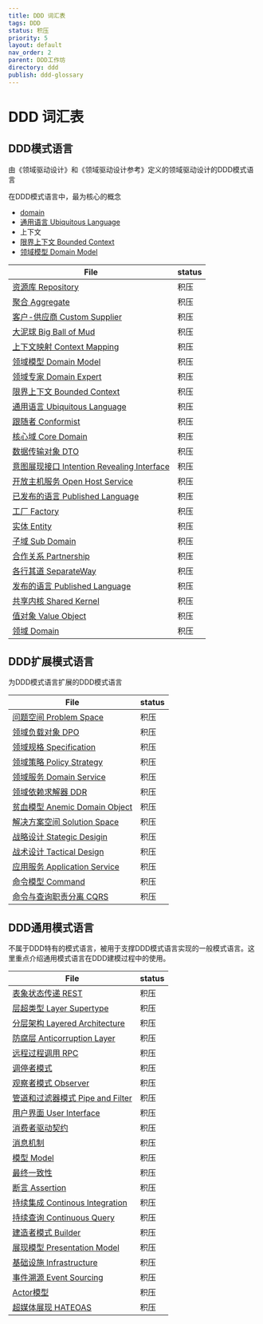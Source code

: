 ```yaml
---
title: DDD 词汇表
tags: DDD
status: 积压
priority: 5
layout: default
nav_order: 2
parent: DDD工作坊
directory: ddd
publish: ddd-glossary
---
```


# DDD 词汇表

## DDD模式语言
由《领域驱动设计》和《领域驱动设计参考》定义的领域驱动设计的DDD模式语言

在DDD模式语言中，最为核心的概念
- [domain](./glossary/domain.md)
- [通用语言 Ubiquitous Language](%E9%80%9A%E7%94%A8%E8%AF%AD%E8%A8%80%20Ubiquitous%20Language)
- 上下文
- [限界上下文 Bounded Context](%E9%99%90%E7%95%8C%E4%B8%8A%E4%B8%8B%E6%96%87%20Bounded%20Context)
- [领域模型 Domain Model](%E9%A2%86%E5%9F%9F%E6%A8%A1%E5%9E%8B%20Domain%20Model)

| File                                                                                                   | status |
| ------------------------------------------------------------------------------------------------------ | ------ |
| [资源库 Repository](%E8%B5%84%E6%BA%90%E5%BA%93%20Repository.md)                                             | 积压     |
| [聚合 Aggregate](%E8%81%9A%E5%90%88%20Aggregate.md)                                                 | 积压     |
| [客户-供应商 Custom Supplier](%E5%AE%A2%E6%88%B7-%E4%BE%9B%E5%BA%94%E5%95%86%20Custom%20Supplier.md)                             | 积压     |
| [大泥球 Big Ball of Mud](%E5%A4%A7%E6%B3%A5%E7%90%83%20Big%20Ball%20of%20Mud.md)                                   | 积压     |
| [上下文映射 Context Mapping](%E4%B8%8A%E4%B8%8B%E6%96%87%E6%98%A0%E5%B0%84%20Context%20Mapping.md)                               | 积压     |
| [领域模型 Domain Model](%E9%A2%86%E5%9F%9F%E6%A8%A1%E5%9E%8B%20Domain%20Model.md)                                       | 积压     |
| [领域专家 Domain Expert](%E9%A2%86%E5%9F%9F%E4%B8%93%E5%AE%B6%20Domain%20Expert.md)                                     | 积压     |
| [限界上下文 Bounded Context](%E9%99%90%E7%95%8C%E4%B8%8A%E4%B8%8B%E6%96%87%20Bounded%20Context.md)                               | 积压     |
| [通用语言 Ubiquitous Language](%E9%80%9A%E7%94%A8%E8%AF%AD%E8%A8%80%20Ubiquitous%20Language.md)                         | 积压     |
| [跟随者 Conformist](%E8%B7%9F%E9%9A%8F%E8%80%85%20Conformist.md)                                             | 积压     |
| [核心域 Core Domain](%E6%A0%B8%E5%BF%83%E5%9F%9F%20Core%20Domain.md)                                           | 积压     |
| [数据传输对象 DTO](%E6%95%B0%E6%8D%AE%E4%BC%A0%E8%BE%93%E5%AF%B9%E8%B1%A1%20DTO.md)                                                     | 积压     |
| [意图展现接口 Intention Revealing Interface](%E6%84%8F%E5%9B%BE%E5%B1%95%E7%8E%B0%E6%8E%A5%E5%8F%A3%20Intention%20Revealing%20Interface.md) | 积压     |
| [开放主机服务 Open Host Service](%E5%BC%80%E6%94%BE%E4%B8%BB%E6%9C%BA%E6%9C%8D%E5%8A%A1%20Open%20Host%20Service.md)                         | 积压     |
| [已发布的语言 Published Language](%E5%B7%B2%E5%8F%91%E5%B8%83%E7%9A%84%E8%AF%AD%E8%A8%80%20Published%20Language.md)                       | 积压     |
| [工厂 Factory](%E5%B7%A5%E5%8E%82%20Factory.md)                                                     | 积压     |
| [实体 Entity](%E5%AE%9E%E4%BD%93%20Entity.md)                                                       | 积压     |
| [子域 Sub Domain](%E5%AD%90%E5%9F%9F%20Sub%20Domain.md)                                               | 积压     |
| [合作关系 Partnership](%E5%90%88%E4%BD%9C%E5%85%B3%E7%B3%BB%20Partnership.md)                                         | 积压     |
| [各行其道 SeparateWay](%E5%90%84%E8%A1%8C%E5%85%B6%E9%81%93%20SeparateWay.md)                                         | 积压     |
| [发布的语言 Published Language](%E5%8F%91%E5%B8%83%E7%9A%84%E8%AF%AD%E8%A8%80%20Published%20Language.md)                         | 积压     |
| [共享内核 Shared Kernel](%E5%85%B1%E4%BA%AB%E5%86%85%E6%A0%B8%20Shared%20Kernel.md)                                     | 积压     |
| [值对象 Value Object](%E5%80%BC%E5%AF%B9%E8%B1%A1%20Value%20Object.md)                                         | 积压     |
| [领域 Domain](./glossary/domain.md)                                                       | 积压     |


## DDD扩展模式语言

为DDD模式语言扩展的DDD模式语言

| File                                                                             | status |
| -------------------------------------------------------------------------------- | ------ |
| [问题空间 Problem Space](%E9%97%AE%E9%A2%98%E7%A9%BA%E9%97%B4%20Problem%20Space.md)               | 积压     |
| [领域负载对象 DPO](%E9%A2%86%E5%9F%9F%E8%B4%9F%E8%BD%BD%E5%AF%B9%E8%B1%A1%20DPO.md)                               | 积压     |
| [领域规格 Specification](%E9%A2%86%E5%9F%9F%E8%A7%84%E6%A0%BC%20Specification.md)               | 积压     |
| [领域策略 Policy Strategy](%E9%A2%86%E5%9F%9F%E7%AD%96%E7%95%A5%20Policy%20Strategy.md)           | 积压     |
| [领域服务 Domain Service](%E9%A2%86%E5%9F%9F%E6%9C%8D%E5%8A%A1%20Domain%20Service.md)             | 积压     |
| [领域依赖求解器 DDR](%E9%A2%86%E5%9F%9F%E4%BE%9D%E8%B5%96%E6%B1%82%E8%A7%A3%E5%99%A8%20DDR.md)                             | 积压     |
| [贫血模型 Anemic Domain Object](%E8%B4%AB%E8%A1%80%E6%A8%A1%E5%9E%8B%20Anemic%20Domain%20Object.md) | 积压     |
| [解决方案空间 Solution Space](%E8%A7%A3%E5%86%B3%E6%96%B9%E6%A1%88%E7%A9%BA%E9%97%B4%20Solution%20Space.md)         | 积压     |
| [战略设计 Stategic Desigin](%E6%88%98%E7%95%A5%E8%AE%BE%E8%AE%A1%20Stategic%20Desigin.md)         | 积压     |
| [战术设计 Tactical Design](%E6%88%98%E6%9C%AF%E8%AE%BE%E8%AE%A1%20Tactical%20Design.md)           | 积压     |
| [应用服务 Application Service](%E5%BA%94%E7%94%A8%E6%9C%8D%E5%8A%A1%20Application%20Service.md)   | 积压     |
| [命令模型 Command](%E5%91%BD%E4%BB%A4%E6%A8%A1%E5%9E%8B%20Command.md)                           | 积压     |
| [命令与查询职责分离 CQRS](%E5%91%BD%E4%BB%A4%E4%B8%8E%E6%9F%A5%E8%AF%A2%E8%81%8C%E8%B4%A3%E5%88%86%E7%A6%BB%20CQRS.md)                       | 积压     |



## DDD通用模式语言

不属于DDD特有的模式语言，被用于支撑DDD模式语言实现的一般模式语言。这里重点介绍通用模式语言在DDD建模过程中的使用。

| File                                                                               | status |
| ---------------------------------------------------------------------------------- | ------ |
| [表象状态传递 REST](./glossary/rest.md)                               | 积压     |
| [层超类型 Layer Supertype](./glossary/layer-supertype.md)             | 积压     |
| [分层架构 Layered Architecture](%E5%88%86%E5%B1%82%E6%9E%B6%E6%9E%84%20Layered%20Architecture.md)   | 积压     |
| [防腐层 Anticorruption Layer](%E9%98%B2%E8%85%90%E5%B1%82%20Anticorruption%20Layer.md)     | 积压     |
| [远程过程调用 RPC](%E8%BF%9C%E7%A8%8B%E8%BF%87%E7%A8%8B%E8%B0%83%E7%94%A8%20RPC.md)                                 | 积压     |
| [调停者模式](%E8%B0%83%E5%81%9C%E8%80%85%E6%A8%A1%E5%BC%8F.md)                                           | 积压     |
| [观察者模式 Observer](%E8%A7%82%E5%AF%9F%E8%80%85%E6%A8%A1%E5%BC%8F%20Observer.md)                         | 积压     |
| [管道和过滤器模式 Pipe and Filter](%E7%AE%A1%E9%81%93%E5%92%8C%E8%BF%87%E6%BB%A4%E5%99%A8%E6%A8%A1%E5%BC%8F%20Pipe%20and%20Filter.md)     | 积压     |
| [用户界面 User Interface](%E7%94%A8%E6%88%B7%E7%95%8C%E9%9D%A2%20User%20Interface.md)               | 积压     |
| [消费者驱动契约](%E6%B6%88%E8%B4%B9%E8%80%85%E9%A9%B1%E5%8A%A8%E5%A5%91%E7%BA%A6.md)                                       | 积压     |
| [消息机制](%E6%B6%88%E6%81%AF%E6%9C%BA%E5%88%B6.md)                                             | 积压     |
| [模型 Model](%E6%A8%A1%E5%9E%8B%20Model.md)                                     | 积压     |
| [最终一致性](%E6%9C%80%E7%BB%88%E4%B8%80%E8%87%B4%E6%80%A7.md)                                           | 积压     |
| [断言 Assertion](%E6%96%AD%E8%A8%80%20Assertion.md)                             | 积压     |
| [持续集成 Continous Integration](%E6%8C%81%E7%BB%AD%E9%9B%86%E6%88%90%20Continous%20Integration.md) | 积压     |
| [持续查询 Continuous Query](%E6%8C%81%E7%BB%AD%E6%9F%A5%E8%AF%A2%20Continuous%20Query.md)           | 积压     |
| [建造者模式 Builder](%E5%BB%BA%E9%80%A0%E8%80%85%E6%A8%A1%E5%BC%8F%20Builder.md)                           | 积压     |
| [展现模型 Presentation Model](%E5%B1%95%E7%8E%B0%E6%A8%A1%E5%9E%8B%20Presentation%20Model.md)       | 积压     |
| [基础设施 Infrastructure](%E5%9F%BA%E7%A1%80%E8%AE%BE%E6%96%BD%20Infrastructure.md)               | 积压     |
| [事件溯源 Event Sourcing](%E4%BA%8B%E4%BB%B6%E6%BA%AF%E6%BA%90%20Event%20Sourcing.md)               | 积压     |
| [Actor模型](Actor%E6%A8%A1%E5%9E%8B.md)                                       | 积压     |
| [超媒体展现 HATEOAS](./glossary/hateoas.md)                           | 积压     |


